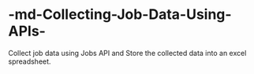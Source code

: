 # -md-Collecting-Job-Data-Using-APIs-
Collect job data using Jobs API and Store the collected data into an excel spreadsheet.
